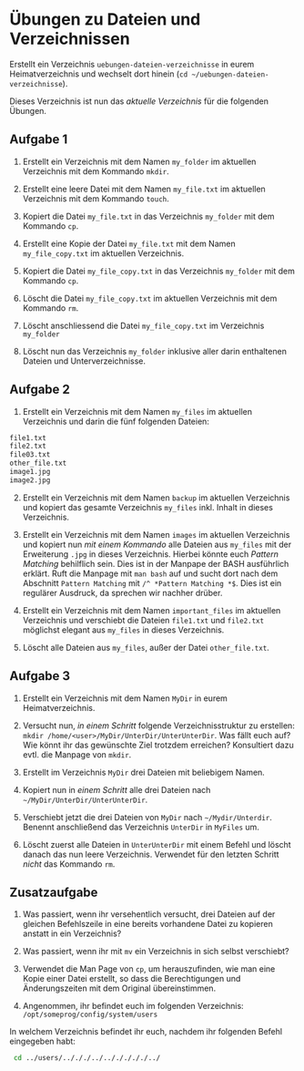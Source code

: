 # Übungen zu Dateien und Verzeichnissen

Erstellt ein Verzeichnis `uebungen-dateien-verzeichnisse` in eurem Heimatverzeichnis und wechselt dort hinein (`cd ~/uebungen-dateien-verzeichnisse`). 

Dieses Verzeichnis ist nun das *aktuelle Verzeichnis* für die folgenden Übungen.

## Aufgabe 1

1. Erstellt ein Verzeichnis mit dem Namen `my_folder` im aktuellen Verzeichnis mit dem Kommando `mkdir`.

2. Erstellt eine leere Datei mit dem Namen `my_file.txt` im aktuellen Verzeichnis mit dem Kommando `touch`.

3. Kopiert die Datei `my_file.txt` in das Verzeichnis `my_folder` mit dem Kommando `cp`.

4. Erstellt eine Kopie der Datei `my_file.txt` mit dem Namen `my_file_copy.txt` im aktuellen Verzeichnis.

5. Kopiert die Datei `my_file_copy.txt` in das Verzeichnis `my_folder` mit dem Kommando `cp`.

6. Löscht die Datei `my_file_copy.txt` im aktuellen Verzeichnis mit dem Kommando `rm`.

7. Löscht anschliessend die Datei `my_file_copy.txt` im Verzeichnis `my_folder`

8. Löscht nun das Verzeichnis `my_folder` inklusive aller darin enthaltenen Dateien und Unterverzeichnisse.

## Aufgabe 2

1. Erstellt ein Verzeichnis mit dem Namen `my_files` im aktuellen Verzeichnis und darin die fünf folgenden Dateien: 
```bash
file1.txt
file2.txt
file03.txt
other_file.txt
image1.jpg
image2.jpg
```
2. Erstellt ein Verzeichnis mit dem Namen `backup` im aktuellen Verzeichnis und kopiert das gesamte Verzeichnis `my_files` inkl. Inhalt in dieses Verzeichnis.

3. Erstellt ein Verzeichnis mit dem Namen `images` im aktuellen Verzeichnis und kopiert nun *mit einem Kommando* alle Dateien aus `my_files` mit der Erweiterung `.jpg` in dieses Verzeichnis. Hierbei könnte euch *Pattern Matching* behilflich sein. Dies ist in der Manpape der BASH ausführlich erklärt. Ruft die Manpage mit `man bash` auf und sucht dort nach dem Abschnitt `Pattern Matching` mit `/^ *Pattern Matching *$`. Dies ist ein regulärer Ausdruck, da sprechen wir nachher drüber.

4. Erstellt ein Verzeichnis mit dem Namen `important_files` im aktuellen Verzeichnis und verschiebt die Dateien `file1.txt` und `file2.txt` möglichst elegant aus `my_files` in dieses Verzeichnis.

5. Löscht alle Dateien aus `my_files`, außer der Datei `other_file.txt`.

## Aufgabe 3

1. Erstellt ein Verzeichnis mit dem Namen `MyDir` in eurem Heimatverzeichnis.

2. Versucht nun, *in einem Schritt* folgende Verzeichnisstruktur zu erstellen: `mkdir /home/<user>/MyDir/UnterDir/UnterUnterDir`. Was fällt euch auf? Wie könnt ihr das gewünschte Ziel trotzdem erreichen? Konsultiert dazu evtl. die Manpage von `mkdir`.

3. Erstellt im Verzeichnis `MyDir` drei Dateien mit beliebigem Namen.

4. Kopiert nun in *einem Schritt* alle drei Dateien nach `~/MyDir/UnterDir/UnterUnterDir`.

5. Verschiebt jetzt die drei Dateien von `MyDir` nach `~/Mydir/Unterdir`. Benennt anschließend das Verzeichnis `UnterDir` in `MyFiles` um.

6. Löscht zuerst alle Dateien in `UnterUnterDir` mit einem Befehl und löscht danach das nun leere Verzeichnis. Verwendet für den letzten Schritt *nicht* das Kommando `rm`.

## Zusatzaufgabe

1. Was passiert, wenn ihr versehentlich versucht, drei Dateien auf der gleichen Befehlszeile in eine bereits vorhandene Datei zu kopieren anstatt in ein Verzeichnis?

2. Was passiert, wenn ihr mit `mv` ein Verzeichnis in sich selbst verschiebt?

3. Verwendet die Man Page von `cp`, um herauszufinden, wie man eine Kopie einer Datei erstellt, so dass die Berechtigungen und Änderungszeiten mit dem Original übereinstimmen.

4. Angenommen, ihr befindet euch im folgenden Verzeichnis: `/opt/someprog/config/system/users`

In welchem Verzeichnis befindet ihr euch, nachdem ihr folgenden Befehl eingegeben habt:
```bash
 cd ../users/../././../../././././../
 ```
